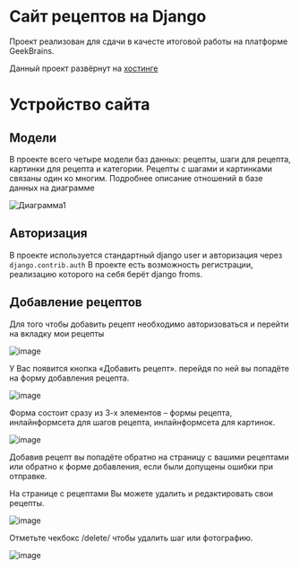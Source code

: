# Сайт рецептов на Django
Проект реализован для сдачи в качесте итоговой работы на платформе GeekBrains.

Данный проект развёрнут на [хостинге](https://ruslfn.pythonanywhere.com/)

# Устройство сайта
## Модели
В проекте всего четыре модели баз данных: рецепты, шаги для рецепта, картинки для рецепта и категории. 
Рецепты с шагами и картинками связаны один ко многим.
Подробнее описание отношений в базе данных на диаграмме 

![Диаграмма1](https://github.com/user-attachments/assets/6211ebe4-b8fb-4dab-b013-5e5c099ca5ee)

## Авторизация
В проекте используется стандартный django user и авторизация через `django.contrib.auth`
В проекте есть возможность регистрации, реализацию которого на себя берёт django froms.

## Добавление рецептов
Для того чтобы добавить рецепт необходимо авторизоваться и перейти на вкладку мои рецепты

![image](https://github.com/user-attachments/assets/3da54ea0-f79d-4fb2-86b2-f52e92e51b81)

У Вас появится кнопка «Добавить рецепт». перейдя по ней вы попадёте на форму добавления рецепта. 

![image](https://github.com/user-attachments/assets/4c28979c-2392-4623-a751-bec17eb60ca3)

Форма состоит сразу из 3-х элементов – формы рецепта, инлайнформсета для шагов рецепта, инлайнформсета для картинок. 

![image](https://github.com/user-attachments/assets/c1e61d8d-1de1-4b64-a87a-d3310702a454)

Добавив рецепт вы попадёте обратно на страницу с вашими рецептами или обратно к форме добавления, если были допущены ошибки при отправке. 

На странице с рецептами Вы можете удалить и редактировать свои рецепты. 

![image](https://github.com/user-attachments/assets/7b35b861-31cf-4db1-b6bd-592f7abb1fde)

Отметьте  чекбокс /delete/ чтобы удалить шаг или фотографию.

![image](https://github.com/user-attachments/assets/d7eac578-077c-409a-aae4-dc31d7df52fe)
